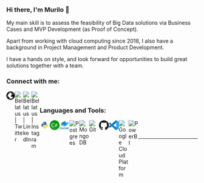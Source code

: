 ### Hi there, I'm Murilo 👋

My main skill is to assess the feasibility of Big Data solutions via Business Cases and MVP Development (as Proof of Concept).

Apart from working with cloud computing since 2018, I also have a background in Project Management and Product Development.

I have a hands on style, and look forward for opportunities to build great solutions together with a team.

### Connect with me:

[<img align="left" alt="Bellatus | github.io" width="22px" src="https://raw.githubusercontent.com/iconic/open-iconic/master/svg/globe.svg" />][website]
[<img align="left" alt="Bellatus | Twitter" width="22px" src="https://cdn.jsdelivr.net/npm/simple-icons@v3/icons/twitter.svg" />][twitter]
[<img align="left" alt="Bellatus | LinkedIn" width="22px" src="https://cdn.jsdelivr.net/npm/simple-icons@v3/icons/linkedin.svg" />][linkedin]
[<img align="left" alt="Bellatus | Instagram" width="22px" src="https://cdn.jsdelivr.net/npm/simple-icons@v3/icons/instagram.svg" />][instagram]

<br />

### Languages and Tools:

<img align="left" alt="Python" width="26px" src="https://raw.githubusercontent.com/github/explore/80688e429a7d4ef2fca1e82350fe8e3517d3494d/topics/python/python.png" />
<img align="left" alt="C#" width="26px" src="https://raw.githubusercontent.com/github/explore/80688e429a7d4ef2fca1e82350fe8e3517d3494d/topics/csharp/csharp.png" />
<img align="left" alt="Docker" width="26px" src="https://raw.githubusercontent.com/github/explore/80688e429a7d4ef2fca1e82350fe8e3517d3494d/topics/docker/docker.png" />
<img align="left" alt="Postgrees" width="26px" src="https://img.icons8.com/color/48/000000/postgreesql.png" />
<img align="left" alt="MongoDB" width="26px" src="https://img.icons8.com/color/48/000000/mongodb.png" />
<img align="left" alt="Git" width="26px" src="https://img.icons8.com/color/48/000000/git.png" />
<img align="left" alt="GitHub" width="26px" src="https://raw.githubusercontent.com/github/explore/78df643247d429f6cc873026c0622819ad797942/topics/github/github.png" />
<img align="left" alt="Visual Studio Code" width="26px" src="https://raw.githubusercontent.com/github/explore/80688e429a7d4ef2fca1e82350fe8e3517d3494d/topics/visual-studio-code/visual-studio-code.png" />
<img align="left" alt="Google Cloud Platform" width="26px" src="https://img.icons8.com/color/48/000000/google-cloud-platform.png" />
<img align="left" alt="PowerBI" width="26px" src="https://img.icons8.com/color/48/000000/power-bi.png"/>

<br />
<br />

---

[website]: https://murilobellatini.github.io/
[twitter]: https://twitter.com/beliu89
[instagram]: https://www.instagram.com/bellarus89/
[linkedin]: https://www.linkedin.com/in/murilo-bellatini/
